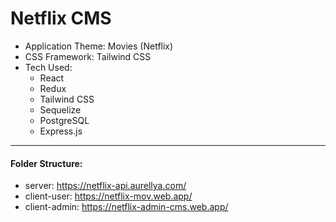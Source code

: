 # Netflix CMS

- Application Theme: Movies (Netflix)
- CSS Framework: Tailwind CSS
- Tech Used:
  - React
  - Redux
  - Tailwind CSS
  - Sequelize
  - PostgreSQL
  - Express.js

<hr/>

#### Folder Structure:

- server: https://netflix-api.aurellya.com/
- client-user: https://netflix-mov.web.app/
- client-admin: https://netflix-admin-cms.web.app/
